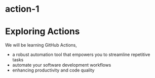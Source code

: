 # action-1
# Exploring Actions
We will be learning GitHub Actions,
- a robust automation tool that empowers you to streamline repetitive tasks
- automate your software development workflows
- enhancing productivity and code quality